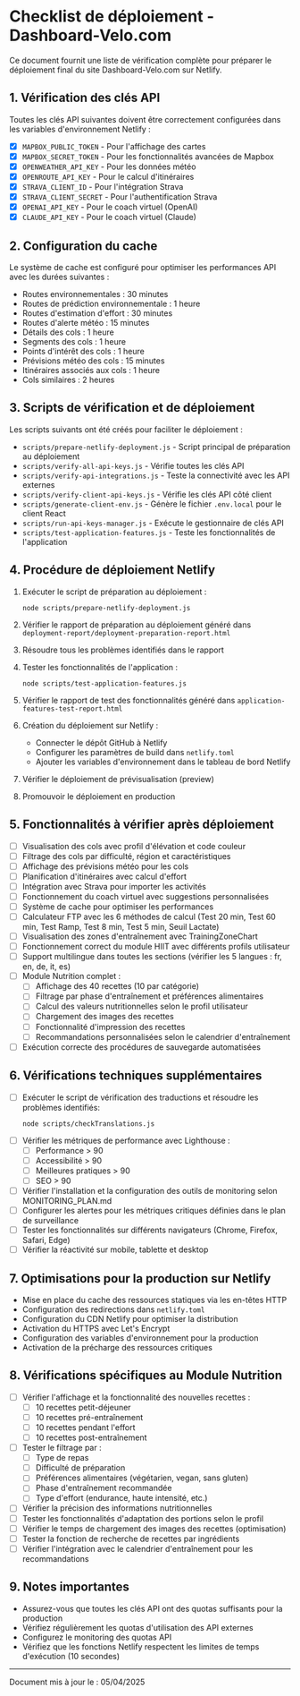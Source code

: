 # Checklist de déploiement - Dashboard-Velo.com

Ce document fournit une liste de vérification complète pour préparer le déploiement final du site Dashboard-Velo.com sur Netlify.

## 1. Vérification des clés API

Toutes les clés API suivantes doivent être correctement configurées dans les variables d'environnement Netlify :

- [x] `MAPBOX_PUBLIC_TOKEN` - Pour l'affichage des cartes
- [x] `MAPBOX_SECRET_TOKEN` - Pour les fonctionnalités avancées de Mapbox
- [x] `OPENWEATHER_API_KEY` - Pour les données météo
- [x] `OPENROUTE_API_KEY` - Pour le calcul d'itinéraires
- [x] `STRAVA_CLIENT_ID` - Pour l'intégration Strava
- [x] `STRAVA_CLIENT_SECRET` - Pour l'authentification Strava
- [x] `OPENAI_API_KEY` - Pour le coach virtuel (OpenAI)
- [x] `CLAUDE_API_KEY` - Pour le coach virtuel (Claude)

## 2. Configuration du cache

Le système de cache est configuré pour optimiser les performances API avec les durées suivantes :

- Routes environnementales : 30 minutes
- Routes de prédiction environnementale : 1 heure
- Routes d'estimation d'effort : 30 minutes
- Routes d'alerte météo : 15 minutes
- Détails des cols : 1 heure
- Segments des cols : 1 heure
- Points d'intérêt des cols : 1 heure
- Prévisions météo des cols : 15 minutes
- Itinéraires associés aux cols : 1 heure
- Cols similaires : 2 heures

## 3. Scripts de vérification et de déploiement

Les scripts suivants ont été créés pour faciliter le déploiement :

- `scripts/prepare-netlify-deployment.js` - Script principal de préparation au déploiement
- `scripts/verify-all-api-keys.js` - Vérifie toutes les clés API
- `scripts/verify-api-integrations.js` - Teste la connectivité avec les API externes
- `scripts/verify-client-api-keys.js` - Vérifie les clés API côté client
- `scripts/generate-client-env.js` - Génère le fichier `.env.local` pour le client React
- `scripts/run-api-keys-manager.js` - Exécute le gestionnaire de clés API
- `scripts/test-application-features.js` - Teste les fonctionnalités de l'application

## 4. Procédure de déploiement Netlify

1. Exécuter le script de préparation au déploiement :
   ```
   node scripts/prepare-netlify-deployment.js
   ```

2. Vérifier le rapport de préparation au déploiement généré dans `deployment-report/deployment-preparation-report.html`

3. Résoudre tous les problèmes identifiés dans le rapport

4. Tester les fonctionnalités de l'application :
   ```
   node scripts/test-application-features.js
   ```

5. Vérifier le rapport de test des fonctionnalités généré dans `application-features-test-report.html`

6. Création du déploiement sur Netlify :
   - Connecter le dépôt GitHub à Netlify
   - Configurer les paramètres de build dans `netlify.toml`
   - Ajouter les variables d'environnement dans le tableau de bord Netlify

7. Vérifier le déploiement de prévisualisation (preview)

8. Promouvoir le déploiement en production

## 5. Fonctionnalités à vérifier après déploiement

- [ ] Visualisation des cols avec profil d'élévation et code couleur
- [ ] Filtrage des cols par difficulté, région et caractéristiques
- [ ] Affichage des prévisions météo pour les cols
- [ ] Planification d'itinéraires avec calcul d'effort
- [ ] Intégration avec Strava pour importer les activités
- [ ] Fonctionnement du coach virtuel avec suggestions personnalisées
- [ ] Système de cache pour optimiser les performances
- [ ] Calculateur FTP avec les 6 méthodes de calcul (Test 20 min, Test 60 min, Test Ramp, Test 8 min, Test 5 min, Seuil Lactate)
- [ ] Visualisation des zones d'entraînement avec TrainingZoneChart
- [ ] Fonctionnement correct du module HIIT avec différents profils utilisateur
- [ ] Support multilingue dans toutes les sections (vérifier les 5 langues : fr, en, de, it, es)
- [ ] Module Nutrition complet :
  - [ ] Affichage des 40 recettes (10 par catégorie)
  - [ ] Filtrage par phase d'entraînement et préférences alimentaires
  - [ ] Calcul des valeurs nutritionnelles selon le profil utilisateur
  - [ ] Chargement des images des recettes
  - [ ] Fonctionnalité d'impression des recettes
  - [ ] Recommandations personnalisées selon le calendrier d'entraînement
- [ ] Exécution correcte des procédures de sauvegarde automatisées

## 6. Vérifications techniques supplémentaires

- [ ] Exécuter le script de vérification des traductions et résoudre les problèmes identifiés:
  ```
  node scripts/checkTranslations.js
  ```
- [ ] Vérifier les métriques de performance avec Lighthouse : 
  - [ ] Performance > 90
  - [ ] Accessibilité > 90
  - [ ] Meilleures pratiques > 90
  - [ ] SEO > 90
- [ ] Vérifier l'installation et la configuration des outils de monitoring selon MONITORING_PLAN.md
- [ ] Configurer les alertes pour les métriques critiques définies dans le plan de surveillance
- [ ] Tester les fonctionnalités sur différents navigateurs (Chrome, Firefox, Safari, Edge)
- [ ] Vérifier la réactivité sur mobile, tablette et desktop

## 7. Optimisations pour la production sur Netlify

- Mise en place du cache des ressources statiques via les en-têtes HTTP
- Configuration des redirections dans `netlify.toml`
- Configuration du CDN Netlify pour optimiser la distribution
- Activation du HTTPS avec Let's Encrypt
- Configuration des variables d'environnement pour la production
- Activation de la précharge des ressources critiques

## 8. Vérifications spécifiques au Module Nutrition

- [ ] Vérifier l'affichage et la fonctionnalité des nouvelles recettes :
  - [ ] 10 recettes petit-déjeuner
  - [ ] 10 recettes pré-entraînement 
  - [ ] 10 recettes pendant l'effort
  - [ ] 10 recettes post-entraînement
- [ ] Tester le filtrage par :
  - [ ] Type de repas
  - [ ] Difficulté de préparation
  - [ ] Préférences alimentaires (végétarien, vegan, sans gluten)
  - [ ] Phase d'entraînement recommandée
  - [ ] Type d'effort (endurance, haute intensité, etc.)
- [ ] Vérifier la précision des informations nutritionnelles
- [ ] Tester les fonctionnalités d'adaptation des portions selon le profil
- [ ] Vérifier le temps de chargement des images des recettes (optimisation)
- [ ] Tester la fonction de recherche de recettes par ingrédients
- [ ] Vérifier l'intégration avec le calendrier d'entraînement pour les recommandations

## 9. Notes importantes

- Assurez-vous que toutes les clés API ont des quotas suffisants pour la production
- Vérifiez régulièrement les quotas d'utilisation des API externes
- Configurez le monitoring des quotas API
- Vérifiez que les fonctions Netlify respectent les limites de temps d'exécution (10 secondes)

---

Document mis à jour le : 05/04/2025
